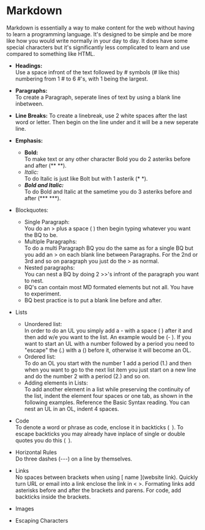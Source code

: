
# Markdown

Markdown is essentially a way to make content for the web without having to learn a programming language. It's designed to be simple and be more like how you would write normally in your day to day. It does have some special characters but it's significantly less complicated to learn and use compared to something like HTML.

- **Headings:**  
Use a space infront of the text followed by # symbols (# like this) numbering from 1 # to 6 #'s, with 1 being the largest.
- **Paragraphs:**  
To create a Paragraph, seperate lines of text by using a blank line inbetween.
- **Line Breaks:**
To create a linebreak, use 2 white spaces after the last word or letter. Then begin on the line under and it will be a new seperate line.
- **Emphasis:**  
  - **Bold:**  
  To make text or any other character Bold you do 2 asteriks before and after (** **).
  - *Italic:*  
  To do Italic is just like Bolt but with 1 asterik (* *).
  - ***Bold and Italic:***  
  To do Bold and Italic at the sametime you do 3 asteriks before and after (*** ***). 
- Blockquotes:  
  - Single Paragraph:  
  You do an > plus a space ( ) then begin typing whatever you want the BQ to be.  
  - Multiple Paragraphs:  
  To do a multi Paragraph BQ you do the same as for a single BQ but you add an > on each blank line between Paragraphs. For the 2nd or 3rd and so on paragraph you just do the > as normal.
  - Nested paragraphs:  
  You can nest a BQ by doing 2 >>'s infront of the paragraph you want to nest.
  - BQ's can contain most MD formated elements but not all. You have to experiment. 
  - BQ best practice is to put a blank line before and after.
- Lists
  - Unordered list:  
  In order to do an UL you simply add a - with a space ( ) after it and then add w/e you want to the list. An example would be (- ). If you want to start an UL with a number followed by a period you need to "escape" the (.) with a (\) before it, otherwise it will become an OL.
  - Ordered list:  
  To do an OL you start with the number 1 add a period (1.) and then when you want to go to the next list item you just start on a new line and do the number 2 with a period (2.) and so on.
  - Adding elements in Lists:  
  To add another element in a list while preserving the continuity of the list, indent the element four spaces or one tab, as shown in the following examples. Reference the Basic Syntax reading.
  You can nest an UL in an OL, indent 4 spaces. 
  
- Code  
To denote a word or phrase as code, enclose it in backticks (` `).
To escape backticks you may already have inplace of single or double quotes you do this (` `).
- Horizontal Rules  
Do three dashes (---) on a line by themselves.
- Links  
No spaces between brackets when using [ name ](website link).
Quickly turn URL or email into a link enclose the link in < >.
Formating links add asterisks before and after the brackets and parens. For code, add backticks inside the brackets.
- Images  


- Escaping Characters


